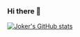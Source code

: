 ### Hi there 👋

<!--
**leon000919/leon000919** is a ✨ _special_ ✨ repository because its `README.md` (this file) appears on your GitHub profile.
Here are some ideas to get you started:

- 🔭 I’m currently working on ...
- 🌱 I’m currently learning ...
- 👯 I’m looking to collaborate on ...
- 🤔 I’m looking for help with ...
- 💬 Ask me about ...
- 📫 How to reach me: ...
- 😄 Pronouns: ...
- ⚡ Fun fact: ...
-->
[![Joker's GitHub stats](https://github-readme-stats.vercel.app/api?username=leon000919&theme=gruvbox)](https://github.com/anuraghazra/github-readme-stats)
